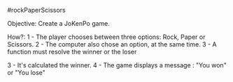#rockPaperScissors

Objective: Create a JoKenPo game.

How?:
1 - The player chooses between three options: Rock, Paper or Scissors.
2 - The computer also chose an option, at the same time.
3 - A function must resolve the winner or the loser

3 - It's calculated the winner. 
4 - The game displays a message : "You won" or "You lose"

